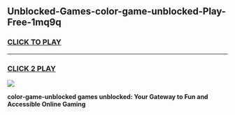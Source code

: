 
## Unblocked-Games-color-game-unblocked-Play-Free-1mq9q
<h3>
<a href="https://premium76.site?title=color-game-unblocked&ref=24M">CLICK TO PLAY</a></h3>
<hr>

<h3>
<a href="https://premium76.site?title=color-game-unblocked&ref=24M">CLICK 2 PLAY</a>
  
</h3>

<a href="https://premium76.site?title=color-game-unblocked&ref=24M"><img src="https://clearcache.store/games.png"></a>


**color-game-unblocked games unblocked: Your Gateway to Fun and Accessible Online Gaming**
